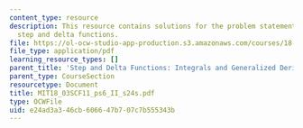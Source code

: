 ```yaml
---
content_type: resource
description: This resource contains solutions for the problem statements related to
  step and delta functions.
file: https://ol-ocw-studio-app-production.s3.amazonaws.com/courses/18-03sc-differential-equations-fall-2011/e24ad3a346cb606647b707c7b555343b_MIT18_03SCF11_ps6_II_s24s.pdf
file_type: application/pdf
learning_resource_types: []
parent_title: 'Step and Delta Functions: Integrals and Generalized Derivatives'
parent_type: CourseSection
resourcetype: Document
title: MIT18_03SCF11_ps6_II_s24s.pdf
type: OCWFile
uid: e24ad3a3-46cb-6066-47b7-07c7b555343b
---
```

